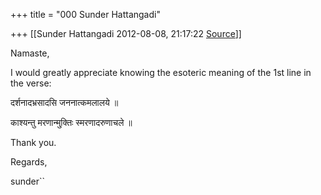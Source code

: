 +++
title = "000 Sunder Hattangadi"

+++
[[Sunder Hattangadi	2012-08-08, 21:17:22 [Source](https://groups.google.com/g/samskrita/c/9pLmZYZ4NcI)]]



Namaste,



 I would greatly appreciate knowing the esoteric meaning of the 1st line in the verse:



दर्शनादभ्रसादसि जननात्कमलालये ॥

काश्यन्तु मरणान्मु्क्तिः स्मरणादरुणाचले ॥



 Thank you.





Regards,



sunder``



